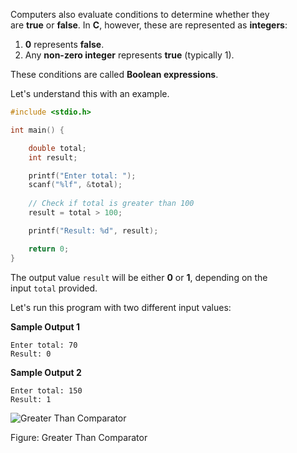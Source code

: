 Computers also evaluate conditions to determine whether they are **true** or **false**. In **C**, however, these are represented as **integers**:

1. **0** represents **false**.
2. Any **non-zero integer** represents **true** (typically 1).

These conditions are called **Boolean expressions**.

Let's understand this with an example.


```c
#include <stdio.h>

int main() {

    double total;
    int result;

    printf("Enter total: ");
    scanf("%lf", &total);
  
    // Check if total is greater than 100
    result = total > 100;

    printf("Result: %d", result);

    return 0;
}
```

The output value `result` will be either **0** or **1**, depending on the input `total` provided.

Let's run this program with two different input values:

**Sample Output 1**

```
Enter total: 70
Result: 0
```

**Sample Output 2**

```
Enter total: 150
Result: 1
```



![Greater Than Comparator](https://cdn.programiz.pro/course-images/learn-c-programming/learn-c-2-1-2.png)

Figure: Greater Than Comparator